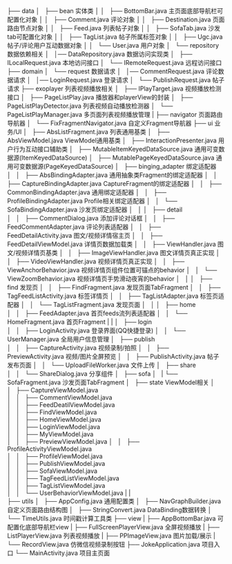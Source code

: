 
├── data
│   ├── bean                                    实体类
│   │   ├── BottomBar.java                      主页面底部导航栏可配置化对象
│   │   ├── Comment.java                        评论对象
│   │   ├── Destination.java                    页面路由节点对象
│   │   ├── Feed.java                           列表帖子对象
│   │   ├── SofaTab.java                        沙发tab可配置化对象
│   │   ├── TagList.java                        帖子所属标签对象
│   │   ├── Ugc.java                            帖子/评论用户互动数据对象
│   │   └── User.java                           用户对象
│   └── repository                              数据依赖相关
│       │── DataRepository.java                 数据访问实现类 
│       ├── ILocalRequest.java                  本地访问接口
│       └── IRemoteRequest.java                 远程访问接口
├── domain
│   └── request                                 数据请求
│       │── CommentRequest.java                 评论数据请求
│       │── LoginRequest.java                   登录请求 
│       └── PublishRequest.java                 帖子请求
├── exoplayer                                   列表视频播放相关
│   ├── IPlayTarget.java                        视频播放检测接口
│   ├── PageListPlay.java                       播放器和playerView的封装
│   ├── PageListPlayDetector.java               列表视频自动播放检测器
│   └── PageListPlayManager.java                多页面列表视频播放管理
|
├── navigator                                   页面路由导航器
│   └── FixFragmentNavigator.java               自定义Fragment导航器
├── ui                                          业务/UI
│   ├── AbsListFragment.java                    列表通用基类
│   ├── AbsViewModel.java                       ViewModel通用基类
│   ├── InteractionPresenter.java               用户行为互动接口辅助类
│   ├── MutableItemKeyedDataSource.java         通用可变数据源(ItemKeyedDataSource)
│   ├── MutablePageKeyedDataSource.java         通用可变数据源(PageKeyedDataSource)
│   ├── binging_adapter                         绑定适配器        
│   │   ├── AbsBindingAdapter.java              通用抽象类Fragment的绑定适配器
│   │   ├── CaptureBindingAdapter.java          CaptureFragment的绑定适配器
│   │   ├── CommonBindingAdapter.java           通用绑定适配器
│   │   ├── ProfileBindingAdapter.java          Profile相关绑定适配器
│   │   └── SofaBindingAdapter.java             沙发页绑定适配器
│   │
│   ├── detail                                  
│   │   ├── CommentDialog.java                  添加评论对话框
│   │   ├── FeedCommentAdapter.java             评论列表适配器
│   │   ├── FeedDetailActivity.java             图文/视频详情宿主页
│   │   ├── FeedDetailViewModel.java            详情页数据加载类
│   │   ├── ViewHandler.java                    图文/视频详情页基类
│   │   ├── ImageViewHandler.java               图文详情页真正实现
│   │   ├── VideoViewHandler.java               视频详情页真正实现
│   │   ├── ViewAnchorBehavior.java             视频详情页组件位置可锚点的behavior
│   │   └── ViewZoomBehavior.java               视频详情页手势滑动夜宵的behavior
│   │
│   ├── find                                    发现页
│   │   ├── FindFragment.java                   发现页面TabFragment
│   │   ├── TagFeedListActivity.java            标签详情页
│   │   ├── TagListAdapter.java                 标签页适配器
│   │   └── TagListFragment.java                发现页面
│   │
│   ├── home                                  
│   │   ├── FeedAdapter.java                    首页feeds流列表适配器
│   │   └── HomeFragment.java                   首页Fragment
|   |
│   ├── login                                
│   │   ├── LoginActivity.java                  登录界面(QQ快捷登录)
│   │   └── UserManager.java                    全局用户信息管理
│   ├── publish    
│   │   ├── CaptureActivity.java                视频录制/拍照
│   │   ├── PreviewActivity.java                视频/图片全屏预览
│   │   ├── PublishActivity.java                帖子发布页面
│   │   └── UploadFileWorker.java               文件上传
│   ├── share           
│   │   └── ShareDialog.java                    分享组件
│   ├── sofa
│   |   └── SofaFragment.java                   沙发页面TabFragment
│   ├── state                                   ViewModel相关
│   │   ├── CaptureViewModel.java                
│   │   ├── CommentViewModel.java                
│   │   ├── FeedDeatilViewModel.java                
│   │   ├── FindViewModel.java           
│   │   ├── HomeViewModel.java                
│   │   ├── LoginViewModel.java                
│   │   ├── MyViewModel.java                
│   │   ├── PreviewViewModel.java
│   │   ├── ProfileActivityViewModel.java                
│   │   ├── ProfileViewModel.java                
│   │   ├── PublishViewModel.java                
│   │   ├── SofaViewModel.java           
│   │   ├── TagFeedListViewModel.java                
│   │   ├── TagListViewModel.java                
│   │   └── UserBehaviorViewModel.java
|   |             
├── utils
│   ├── AppConfig.java                          通用配置类
│   ├── NavGraphBuilder.java                    自定义页面路由结构图
│   ├── StringConvert.java                      DataBinding数据转换
│   └── TimeUtils.java                          时间戳计算工具类
├── view
|   ├── AppBottomBar.java                       可配置化底部导航栏view
|   ├── FullScreenPlayerView.java               全屏视频播放
|   ├── ListPlayerView.java                     列表视频播放
|   ├── PPImageView.java                        图片加载/展示
|   └── RecordView.java                         仿微信视频录制按钮
├── JokeApplication.java                        项目入口
└── MainActivity.java                           项目主页面
